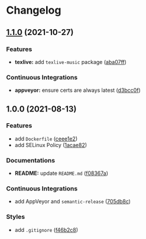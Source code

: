 # Changelog

## [1.1.0](https://github.com/extra2000/latex-podman/compare/v1.0.0...v1.1.0) (2021-10-27)


### Features

* **texlive:** add `texlive-music` package ([aba07ff](https://github.com/extra2000/latex-podman/commit/aba07ffdbe38a1953255c373cec73b3487f4c6f1))


### Continuous Integrations

* **appveyor:** ensure certs are always latest ([d3bcc0f](https://github.com/extra2000/latex-podman/commit/d3bcc0fb919dfe51dcf6f31b1d84d79b02c19c4c))

## 1.0.0 (2021-08-13)


### Features

* add `Dockerfile` ([ceee1e2](https://github.com/extra2000/latex-podman/commit/ceee1e2de0bc66b51ac95136630fb8b9f62bfe82))
* add SELinux Policy ([1acae82](https://github.com/extra2000/latex-podman/commit/1acae82617ad40b8faac056d6a5788d15887a363))


### Documentations

* **README:** update `README.md` ([f08367a](https://github.com/extra2000/latex-podman/commit/f08367a5f0fe7a7a457a4331f1d44389a603e94b))


### Continuous Integrations

* add AppVeyor and `semantic-release` ([705db8c](https://github.com/extra2000/latex-podman/commit/705db8ce376fbadb20b625c7b05ae58ff05069dd))


### Styles

* add `.gitignore` ([f46b2c8](https://github.com/extra2000/latex-podman/commit/f46b2c834d623da1713141c1b657ebd3bbb8095b))
